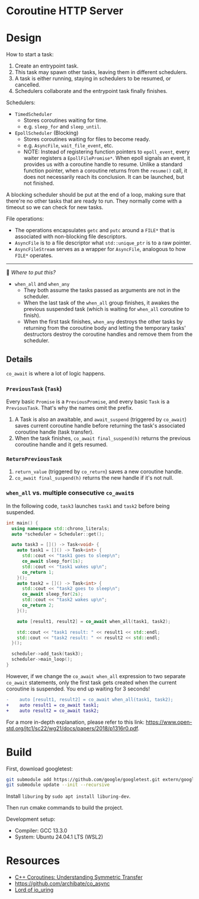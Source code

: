 # Coroutine HTTP Server

<!-- - ~~Stackless coroutines with symmetric transfer~~ -->

# Design

How to start a task:

1. Create an entrypoint task.
2. This task may spawn other tasks, leaving them in different schedulers.
3. A task is either running, staying in schedulers to be resumed, or cancelled.
4. Schedulers collaborate and the entrypoint task finally finishes.

Schedulers:

- `TimedScheduler`
  - Stores coroutines waiting for time.
  - e.g. `sleep_for` and `sleep_until`.
- `EpollScheduler` (Blocking)
  - Stores coroutines waiting for files to become ready.
  - e.g. `AsyncFile`, `wait_file_event`, etc.
  - NOTE: Instead of registering function pointers to `epoll_event`, every waiter registers a `EpollFilePromise*`. When epoll signals an event, it provides us with a coroutine handle to resume. Unlike a standard function pointer, when a coroutine returns from the `resume()` call, it does not necessarily reach its conclusion. It can be launched, but not finished.

A blocking scheduler should be put at the end of a loop, making sure that there're no other tasks that are ready to run. They normally come with a timeout so we can check for new tasks.

File operations:

- The operations encapsulates `getc` and `putc` around a `FILE*` that is associated with non-blocking file descriptors.
- `AsyncFile` is to a file descriptor what `std::unique_ptr` is to a raw pointer.
- `AsyncFileStream` serves as a wrapper for `AsyncFile`, analogous to how `FILE*` operates.

---

🚧 *Where to put this?*

- `when_all` and `when_any`
    - They both assume the tasks passed as arguments are not in the scheduler.
    - When the last task of the `when_all` group finishes, it awakes the previous suspended task (which is waiting for `when_all` coroutine to finish).
    - When the first task finishes, `when_any` destroys the other tasks by returning from the coroutine body and letting the temporary tasks' destructors destroy the coroutine handles and remove them from the scheduler.

## Details

`co_await` is where a lot of logic happens.

### `PreviousTask` (`Task`)

Every basic `Promise` is a `PreviousPromise`, and every basic `Task` is a `PreviousTask`. That's why the names omit the prefix. 

1. A Task is also an awaitable, and `await_suspend` (triggered by `co_await`) saves current coroutine handle before returning the task's associated coroutine handle (task transfer). 
2. When the task finishes, `co_await final_suspend(h)` returns the previous coroutine handle and it gets resumed.

### `ReturnPreviousTask`

1. `return_value` (triggered by `co_return`) saves a new coroutine handle.
2. `co_await final_suspend(h)` returns the new handle if it's not null.

### `when_all` vs. multiple consecutive `co_await`s

In the following code, `task3` launches `task1` and `task2` before being suspended.

```cpp
int main() {
  using namespace std::chrono_literals;
  auto *scheduler = Scheduler::get();

  auto task3 = []() -> Task<void> {
    auto task1 = []() -> Task<int> {
      std::cout << "task1 goes to sleep\n";
      co_await sleep_for(1s);
      std::cout << "task1 wakes up\n";
      co_return 1;
    }();
    auto task2 = []() -> Task<int> {
      std::cout << "task2 goes to sleep\n";
      co_await sleep_for(2s);
      std::cout << "task2 wakes up\n";
      co_return 2;
    }();

    auto [result1, result2] = co_await when_all(task1, task2);

    std::cout << "task1 result: " << result1 << std::endl;
    std::cout << "task2 result: " << result2 << std::endl;
  }();

  scheduler->add_task(task3);
  scheduler->main_loop();
}
```

However, if we change the `co_await when_all` expression to two separate `co_await` statements, only the first task gets created when the current coroutine is suspended. You end up waiting for 3 seconds!

```diff
-    auto [result1, result2] = co_await when_all(task1, task2);
+    auto result1 = co_await task1;
+    auto result2 = co_await task2;
```
For a more in-depth explanation, please refer to this link: https://www.open-std.org/jtc1/sc22/wg21/docs/papers/2018/p1316r0.pdf.

# Build

First, download googletest:

```bash
git submodule add https://github.com/google/googletest.git extern/googletest
git submodule update --init --recursive
```

Install `liburing` by `sudo apt install liburing-dev`.

Then run cmake commands to build the project.

Development setup:

- Compiler: GCC 13.3.0
- System: Ubuntu 24.04.1 LTS (WSL2)

# Resources

- [C++ Coroutines: Understanding Symmetric Transfer](https://lewissbaker.github.io/2020/05/11/understanding_symmetric_transfer)
- https://github.com/archibate/co_async
- [Lord of io_uring](https://unixism.net/loti/index.html)